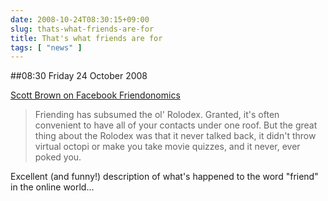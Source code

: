 ```yaml
---
date: 2008-10-24T08:30:15+09:00
slug: thats-what-friends-are-for
title: That's what friends are for
tags: [ "news" ]
---
```


##08:30 Friday 24 October 2008

[Scott Brown on Facebook Friendonomics](https://www.wired.com/techbiz/people/magazine/16-11/pl_brown)  


> Friending has subsumed the ol' Rolodex. Granted, it's often convenient to have all of your contacts under one roof. But the great thing about the Rolodex was that it never talked back, it didn't throw virtual octopi or make you take movie quizzes, and it never, ever poked you.

  
  


Excellent (and funny!) description of what's happened to the word "friend" in the online world...
